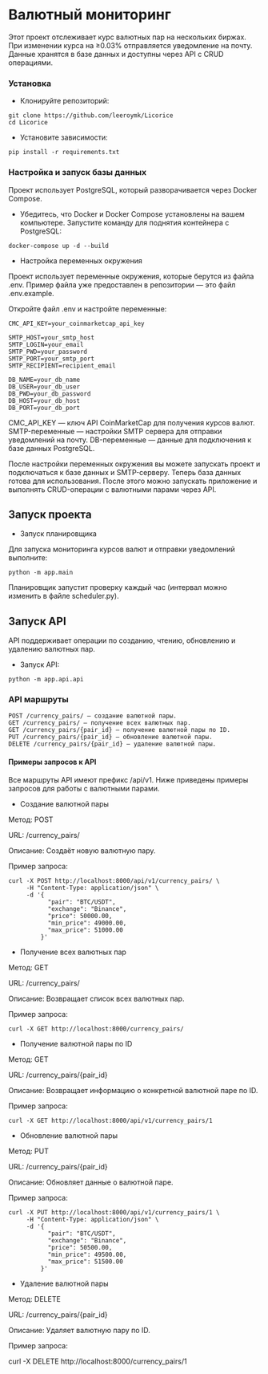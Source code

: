 # Валютный мониторинг

Этот проект отслеживает курс валютных пар на нескольких биржах. При изменении курса на ≥0.03% отправляется уведомление на почту. Данные хранятся в базе данных и доступны через API с CRUD операциями.

### Установка

- Клонируйте репозиторий:

```
git clone https://github.com/leeroymk/Licorice
cd Licorice
```

- Установите зависимости:

```
pip install -r requirements.txt
```

### Настройка и запуск базы данных

Проект использует PostgreSQL, который разворачивается через Docker Compose.

-  Убедитесь, что Docker и Docker Compose установлены на вашем компьютере.
    Запустите команду для поднятия контейнера с PostgreSQL:

```
docker-compose up -d --build
```

- Настройка переменных окружения

Проект использует переменные окружения, которые берутся из файла .env. Пример файла уже предоставлен в репозитории — это файл .env.example.

Откройте файл .env и настройте переменные:
```
CMC_API_KEY=your_coinmarketcap_api_key

SMTP_HOST=your_smtp_host
SMTP_LOGIN=your_email
SMTP_PWD=your_password
SMTP_PORT=your_smtp_port
SMTP_RECIPIENT=recipient_email

DB_NAME=your_db_name
DB_USER=your_db_user
DB_PWD=your_db_password
DB_HOST=your_db_host
DB_PORT=your_db_port
```

CMC_API_KEY — ключ API CoinMarketCap для получения курсов валют.
SMTP-переменные — настройки SMTP сервера для отправки уведомлений на почту.
DB-переменные — данные для подключения к базе данных PostgreSQL.

После настройки переменных окружения вы можете запускать проект и подключаться к базе данных и SMTP-серверу.
Теперь база данных готова для использования. После этого можно запускать приложение и выполнять CRUD-операции с валютными парами через API.


## Запуск проекта

- Запуск планировщика

Для запуска мониторинга курсов валют и отправки уведомлений выполните:

```
python -m app.main

```

Планировщик запустит проверку каждый час (интервал можно изменить в файле scheduler.py).

## Запуск API

API поддерживает операции по созданию, чтению, обновлению и удалению валютных пар.

- Запуск API:

```
python -m app.api.api
```

### API маршруты


    POST /currency_pairs/ — создание валютной пары.
    GET /currency_pairs/ — получение всех валютных пар.
    GET /currency_pairs/{pair_id} — получение валютной пары по ID.
    PUT /currency_pairs/{pair_id} — обновление валютной пары.
    DELETE /currency_pairs/{pair_id} — удаление валютной пары.

#### Примеры запросов к API

Все маршруты API имеют префикс /api/v1. Ниже приведены примеры запросов для работы с валютными парами.

- Создание валютной пары

Метод: POST

URL: /currency_pairs/

Описание: Создаёт новую валютную пару.

Пример запроса:


```
curl -X POST http://localhost:8000/api/v1/currency_pairs/ \
     -H "Content-Type: application/json" \
     -d '{
           "pair": "BTC/USDT",
           "exchange": "Binance",
           "price": 50000.00,
           "min_price": 49000.00,
           "max_price": 51000.00
         }'
```

- Получение всех валютных пар

Метод: GET

URL: /currency_pairs/

Описание: Возвращает список всех валютных пар.

Пример запроса:


```
curl -X GET http://localhost:8000/currency_pairs/
```

- Получение валютной пары по ID

Метод: GET

URL: /currency_pairs/{pair_id}

Описание: Возвращает информацию о конкретной валютной паре по ID.

Пример запроса:


```
curl -X GET http://localhost:8000/api/v1/currency_pairs/1
```

- Обновление валютной пары

Метод: PUT

URL: /currency_pairs/{pair_id}

Описание: Обновляет данные о валютной паре.

Пример запроса:

```
curl -X PUT http://localhost:8000/api/v1/currency_pairs/1 \
     -H "Content-Type: application/json" \
     -d '{
           "pair": "BTC/USDT",
           "exchange": "Binance",
           "price": 50500.00,
           "min_price": 49500.00,
           "max_price": 51500.00
         }'
```

- Удаление валютной пары

Метод: DELETE

URL: /currency_pairs/{pair_id}

Описание: Удаляет валютную пару по ID.

Пример запроса:

curl -X DELETE http://localhost:8000/currency_pairs/1
